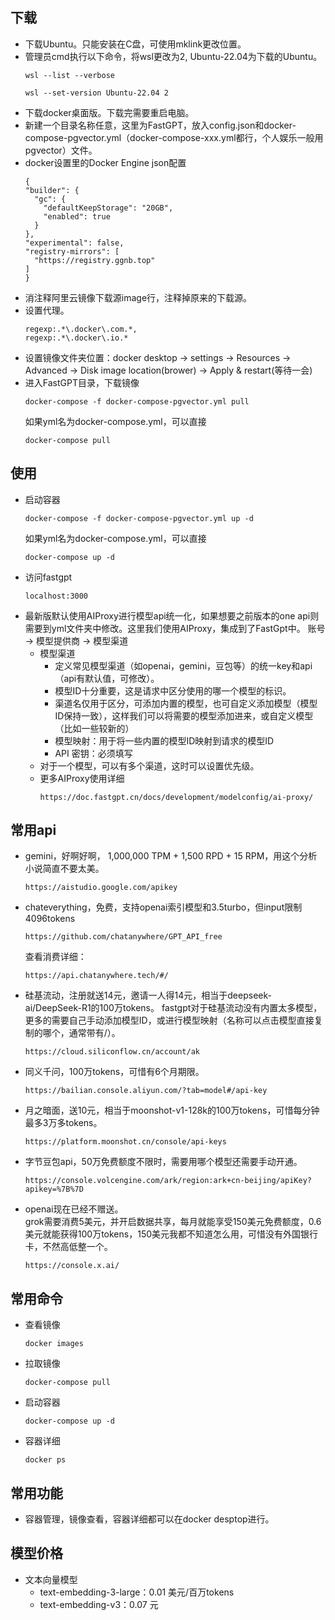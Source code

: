 ## 下载
- 下载Ubuntu。只能安装在C盘，可使用mklink更改位置。
- 管理员cmd执行以下命令，将wsl更改为2, Ubuntu-22.04为下载的Ubuntu。
  ```
  wsl --list --verbose
  ```
  ```
  wsl --set-version Ubuntu-22.04 2
  ```
- 下载docker桌面版。下载完需要重启电脑。
- 新建一个目录名称任意，这里为FastGPT，放入config.json和docker-compose-pgvector.yml（docker-compose-xxx.yml都行，个人娱乐一般用pgvector）文件。
- docker设置里的Docker Engine json配置
  ```
  {
  "builder": {
    "gc": {
      "defaultKeepStorage": "20GB",
      "enabled": true
    }
  },
  "experimental": false,
  "registry-mirrors": [
    "https://registry.ggnb.top"
  ]
  }
  ```
- 消注释阿里云镜像下载源image行，注释掉原来的下载源。
- 设置代理。
  ```
  regexp:.*\.docker\.com.*,
  regexp:.*\.docker\.io.*
  ```
- 设置镜像文件夹位置：docker desktop -> settings -> Resources -> Advanced -> Disk image location(brower) -> Apply & restart(等待一会)
- 进入FastGPT目录，下载镜像
  ```
  docker-compose -f docker-compose-pgvector.yml pull
  ```
  如果yml名为docker-compose.yml，可以直接
  ```
  docker-compose pull
  ```
## 使用
- 启动容器
  ```
  docker-compose -f docker-compose-pgvector.yml up -d
  ```
  如果yml名为docker-compose.yml，可以直接
  ```
  docker-compose up -d
  ```
- 访问fastgpt
  ```
  localhost:3000
  ```
- 最新版默认使用AIProxy进行模型api统一化，如果想要之前版本的one api则需要到yml文件夹中修改。这里我们使用AIProxy，集成到了FastGpt中。
  账号 -> 模型提供商 -> 模型渠道
  - 模型渠道
    - 定义常见模型渠道（如openai，gemini，豆包等）的统一key和api（api有默认值，可修改）。
    - 模型ID十分重要，这是请求中区分使用的哪一个模型的标识。
    - 渠道名仅用于区分，可添加内置的模型，也可自定义添加模型（模型ID保持一致），这样我们可以将需要的模型添加进来，或自定义模型（比如一些较新的）
    - 模型映射：用于将一些内置的模型ID映射到请求的模型ID
    - API 密钥：必须填写
  - 对于一个模型，可以有多个渠道，这时可以设置优先级。
  - 更多AIProxy使用详细
    ```
    https://doc.fastgpt.cn/docs/development/modelconfig/ai-proxy/
    ```
## 常用api
- gemini，好啊好啊， 1,000,000 TPM + 1,500 RPD + 15 RPM，用这个分析小说简直不要太美。
  ```
  https://aistudio.google.com/apikey
  ```
- chateverything，免费，支持openai索引模型和3.5turbo，但input限制4096tokens
  ```
  https://github.com/chatanywhere/GPT_API_free
  ```
  查看消费详细：
  ```
  https://api.chatanywhere.tech/#/
  ```
- 硅基流动，注册就送14元，邀请一人得14元，相当于deepseek-ai/DeepSeek-R1的100万tokens。
  fastgpt对于硅基流动没有内置太多模型，更多的需要自己手动添加模型ID，或进行模型映射（名称可以点击模型直接复制的哪个，通常带有/）。
  ```
  https://cloud.siliconflow.cn/account/ak
  ```
- 同义千问，100万tokens，可惜有6个月期限。
  ```
  https://bailian.console.aliyun.com/?tab=model#/api-key
  ```
- 月之暗面，送10元，相当于moonshot-v1-128k的100万tokens，可惜每分钟最多3万多tokens。
  ```
  https://platform.moonshot.cn/console/api-keys
  ```
- 字节豆包api，50万免费额度不限时，需要用哪个模型还需要手动开通。
  ```
  https://console.volcengine.com/ark/region:ark+cn-beijing/apiKey?apikey=%7B%7D
  ```
- openai现在已经不赠送。  
  grok需要消费5美元，并开启数据共享，每月就能享受150美元免费额度，0.6美元就能获得100万tokens，150美元我都不知道怎么用，可惜没有外国银行卡，不然高低整一个。
  ```
  https://console.x.ai/
  ```
## 常用命令
- 查看镜像
  ```
  docker images
  ```
- 拉取镜像
  ```
  docker-compose pull
  ```
- 启动容器
  ```
  docker-compose up -d
  ```
- 容器详细
  ```
  docker ps
  ```
## 常用功能
- 容器管理，镜像查看，容器详细都可以在docker desptop进行。
## 模型价格
- 文本向量模型
  - text-embedding-3-large：0.01 美元/百万tokens
  - text-embedding-v3：0.07 元
